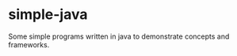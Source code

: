 simple-java
===========

Some simple programs written in java to demonstrate concepts and frameworks.

